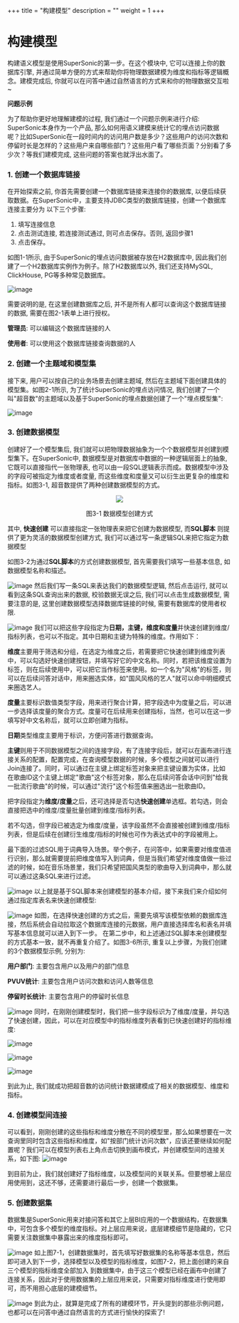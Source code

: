+++
title = "构建模型"
description = ""
weight = 1
+++

# 构建模型

构建语义模型是使用SuperSonic的第一步。在这个模块中, 它可以连接上你的数据库引擎, 并通过简单方便的方式来帮助你将物理数据建模为维度和指标等逻辑概念。建模完成后, 你就可以在问答中通过自然语言的方式来和你的物理数据交互啦~

**问题示例**

为了帮助你更好地理解建模的过程, 我们通过一个问题示例来进行介绍: SuperSonic本身作为一个产品, 那么如何用语义建模来统计它的埋点访问数据呢？比如SuperSonic在一段时间内的访问用户数是多少？这些用户的访问次数和停留时长是怎样的？这些用户来自哪些部门？这些用户看了哪些页面？分别看了多少次？等我们建模完成, 这些问题的答案也就浮出水面了。

### **1. 创建一个数据库链接**
在开始探索之前, 你首先需要创建一个数据库链接来连接你的数据库, 以便后续获取数据。在SuperSonic中，主要支持JDBC类型的数据库链接，创建一个数据库连接主要分为
以下三个步骤:
1. 填写连接信息
2. 点击测试连接, 若连接测试通过, 则可点击保存。否则, 返回步骤1
3. 点击保存。

如图1-1所示, 由于SuperSonic的埋点访问数据被存放在H2数据库中, 因此我们创建了一个H2数据库实例作为例子。除了H2数据库以外, 我们还支持MySQL, ClickHouse, PG等多种常见数据库。

![image](https://github.com/tencentmusic/supersonic/assets/22031277/f4b1b8d7-33fb-40b4-9767-c4acee534ea5)

需要说明的是, 在这里创建数据库之后, 并不是所有人都可以查询这个数据库链接的数据, 需要在图2-1表单上进行授权。

**管理员**: 可以编辑这个数据库链接的人

**使用者**: 可以使用这个数据库链接查询数据的人

### **2. 创建一个主题域和模型集**
接下来, 用户可以按自己的业务场景去创建主题域, 然后在主题域下面创建具体的模型集。如图2-1所示, 为了统计SuperSonic的埋点访问情况, 我们创建了一个叫"超音数"的主题域以及基于SuperSonic的埋点数据创建了一个"埋点模型集":

![image](https://github.com/tencentmusic/supersonic/assets/22031277/ebdc5a9b-db57-4811-b9fe-4657090a635d)
### **3. 创建数据模型**
创建好了一个模型集后, 我们就可以把物理数据抽象为一个个数据模型并创建到模型集下。在SuperSonic中, 数据模型是对数据库中数据的一种逻辑层面上的抽象, 它既可以直接指代一张物理表, 也可以由一段SQL逻辑表示而成。数据模型中涉及的字段可被指定为维度或者度量, 而这些维度和度量又可以衍生出更复杂的维度和指标。如图3-1, 超音数提供了两种创建数据模型的方式。
<div align="center" >
    <img src=https://github.com/tencentmusic/supersonic/assets/22031277/1bcd532d-e05c-4066-b4ac-13a80de197ec/>
    <p>图3-1 数据模型创建方式</p>
</div>

其中, **快速创建** 可以直接指定一张物理表来把它创建为数据模型, 而**SQL脚本** 则提供了更为灵活的数据模型创建方式, 我们可以通过写一条逻辑SQL来把它指定为数据模型

如图3-2为通过**SQL脚本**的方式创建数据模型, 首先需要我们填写一些基本信息, 如数据模型名称和描述。

![image](https://github.com/tencentmusic/supersonic/assets/22031277/4fbffcd0-8a6d-4de7-a4ee-6c343fca1f1d)
然后我们写一条SQL来表达我们的数据模型逻辑, 然后点击运行, 就可以看到这条SQL查询出来的数据, 校验数据无误之后, 我们可以点击生成数据模型, 需要注意的是, 这里创建数据模型选择数据库链接的时候, 需要有数据库的使用者权限.

![image](https://github.com/tencentmusic/supersonic/assets/22031277/51f74df4-1b66-4191-90c1-bb71a797c39d)
我们可以把这些字段指定为**日期，主键，维度和度量**并快速创建到维度/指标列表，也可以不指定。其中日期和主键为特殊的维度。作用如下：

**维度**主要用于筛选和分组，在选定为维度之后，若需要把它快速创建到维度列表中，可以勾选好快速创建按钮，并填写好它的中文名称。同时，若把该维度设置为标签，则在后续使用中，可以把它当作标签来使用。如一个名为"风格"的标签，则可以在后续问答对话中，用来圈选实体，如"国风风格的艺人"就可以命中明细模式来圈选艺人。

**度量**主要标识数值类型字段，用来进行聚合计算，把字段选中为度量之后，可以进一步选择该度量的聚合方式。度量可在后续用来创建指标，当然，也可以在这一步填写好中文名称后，就可以立即创建为指标。

**日期**类型维度主要用于标识，方便问答进行数据查询。

**主键**则用于不同数据模型之间的连接字段，有了连接字段后，就可以在画布进行连接关系的配置，配置完成，在查询模型数据的时候，多个模型之间就可以进行Join连接了。同时，可以通过在主键上绑定标签对象来把主键设置为实体，比如在歌曲ID这个主键上绑定"歌曲"这个标签对象，那么在后续问答会话中问到"给我一批流行歌曲"的时候，可以通过"流行"这个标签值来圈选出一批歌曲ID。

把字段指定为**维度/度量**之后，还可选择是否勾选**快速创建**单选框。若勾选，则会直接把选中的维度/度量批量创建到维度/指标列表。

若不勾选，但字段已被选定为维度/度量，该字段虽然不会直接被创建到维度/指标列表，但是后续在创建衍生维度/指标的时候也可作为表达式中的字段被用上。

最下面的过滤SQL用于词典导入场景。举个例子，在问答中，如果需要对维度值进行识别，那么就需要提前把维度值写入到词典，但是当我们希望对维度值做一些过滤的时候，如在音乐场景里，我们只希望把国风类型的歌曲导入到词典中，那么就可以通过这条SQL来进行过滤。

![image](https://github.com/tencentmusic/supersonic/assets/22031277/5c40df69-057a-4491-899f-ae399f0ec0f6)
以上就是基于SQL脚本来创建模型的基本介绍，接下来我们来介绍如何通过指定库表名来快速创建模型:

![image](https://github.com/tencentmusic/supersonic/assets/22031277/34e5eb4f-311e-4ed3-8967-7fecd62f63a7)
如图，在选择快速创建的方式之后，需要先填写该模型依赖的数据库连接，然后系统会自动拉取这个数据库连接的元数据，用户直接选择库名和表名并填写基本信息就可以进入到下一步。
在第二步中，和上述通过SQL脚本来创建模型的方式基本一致，就不再重复介绍了。如图3-6所示, 重复以上步骤，为我们创建的3个数据模型示例, 分别为: 

**用户部门**: 主要包含用户以及用户的部门信息

**PVUV统计**: 主要包含用户访问次数和访问人数等信息

**停留时长统计**: 主要包含用户的停留时长信息

![image](https://github.com/tencentmusic/supersonic/assets/22031277/eec442d1-59fc-42da-882d-104ea1659201)
同时，在刚刚创建模型时，我们把一些字段标识为了维度/度量，并勾选了快速创建，因此，可以在对应模型中的指标维度列表看到已快速创建好的指标维度:

![image](https://github.com/tencentmusic/supersonic/assets/22031277/3538b4c2-9772-4a7a-ac39-b6864c00ec0a)

![image](https://github.com/tencentmusic/supersonic/assets/22031277/214d89ce-8137-486e-b869-948f0605c811)

![image](https://github.com/tencentmusic/supersonic/assets/22031277/b68293d0-d52c-4319-a86d-11b34b0b2e68)

到此为止, 我们就成功把超音数的访问统计数据建模成了相关的数据模型、维度和指标。

### **4. 创建模型间连接**
可以看到，刚刚创建的这些指标和维度分散在不同的模型里，那么如果想要在一次查询里同时包含这些指标和维度，如"按部门统计访问次数"，应该还要继续如何配置呢？我们可以在模型列表右上角点击切换到画布模式，并创建模型间的连接关系，如下图:
![image](https://github.com/tencentmusic/supersonic/assets/22031277/0efcf4fe-42e7-4aa6-9117-9e2862c9462c)

到目前为止，我们就创建好了指标维度，以及模型间的关联关系。但要想被上层应用使用到，这还不够，还需要进行最后一步，创建一个数据集。
### **5. 创建数据集**
数据集是SuperSonic用来对接问答和其它上层BI应用的一个数据结构，在数据集中，可包含多个模型的维度指标。对上层应用来说，底层建模细节是隐藏的，它只需要关注数据集中暴露出来的维度指标即可。

![image](https://github.com/tencentmusic/supersonic/assets/22031277/f3203106-83a3-403a-9961-b6eed9c7c1af)
如上图7-1，创建数据集时，首先填写好数据集的名称等基本信息，然后即可进入到下一步，选择模型以及模型的指标维度，如图7-2，把上面创建的来自三个模型的指标维度全部加入
到数据集中，由于这三个模型已经在画布中创建了连接关系，因此对于使用数据集的上层应用来说，只需要对指标维度进行使用即可，而不用担心底层的建模细节。

![image](https://github.com/tencentmusic/supersonic/assets/22031277/80cf0239-339c-41e1-9bf5-b3cc36964947)
到此为止，就算是完成了所有的建模环节，开头提到的那些示例问题，也都可以在问答中通过自然语言的方式进行愉快的探索了!




